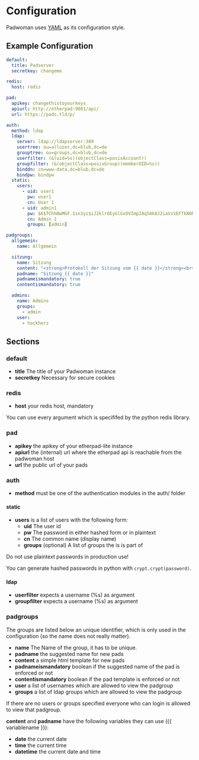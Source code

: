 # Configuration

Padwoman uses [YAML](https://yaml.org/) as its configuration style.


## Example Configuration

```yaml
default:
  title: Padserver
  secretkey: changeme

redis:
  host: redis

pad:
  apikey: changethistoyourkeys
  apiurl: http://etherpad:9001/api/
  url: https://pads.tld/p/

auth:
  method: ldap
  ldap:
    server: ldap://ldapserver:389
    usertree: ou=alluser,dc=blub,dc=de
    grouptree: ou=groups,dc=blub,dc=de
    userfilter: (&(uid=%s)(objectClass=posixAccount))
    groupfilter: (&(objectClass=posixGroup)(memberUID=%s))
    binddn: cn=www-data,dc=blub,dc=de
    bindpw: bindpw
  static:
    users:
      - uid: user1
        pw: user1
        cn: User 1
      - uid: admin1
        pw: $6$TChhNwMGF.1sn3yi$iJ2klrOEyGlGxOVImpIAq5Ak8J2iaVsSEFTkNONPv6F78FRD7X8UZP5Y/0BoQkf9v.Z99bjUn3qsi21M4LWZn/ #password
        cn: Admin 1
        groups: [admin]

padgroups:
  allgemein:
    name: Allgemein

  sitzung:
    name: Sitzung
    content: "<strong>Protokoll der Sitzung vom {{ date }}</strong><br>Beginn: 18 Uhr<br>Ende:&nbsp;<br>Anwesende:<br>Moderation:<br>Protokoll:<br><br><strong>Berichte</strong><br><br><strong>TOP 1</strong><br><br><strong>TOP 2</strong><br><br>"
    padname: "Sitzung_{{ date }}"
    padnameismandatory: true
    contentismandatory: true

  admins:
    name: Admins
	groups:
	  - admin
	user:
	  - hackherz
```

## Sections

### default

- **title** The title of your Padwoman instance
- **secretkey** Necessary for secure cookies

### redis

- **host** your redis host, mandatory

You can use every argument which is specififed by the python redis library.


### pad

- **apikey** the apikey of your etherpad-lite instance
- **apiurl** the (internal) url where the etherpad api is reachable from the padwoman host
- **url** the public url of your pads


### auth

- **method** must be one of the authentication modules in the auth/ folder

#### static

- **users** is a list of users with the following form:
  - **uid** The user id
  - **pw** The password in either hashed form or in plaintext
  - **cn** The common name (display name)
  - **groups** (optional) A list of groups the is is part of

Do not use plaintext passwords in production use!

You can generate hashed passwords in python with `crypt.crypt(password)`.


#### ldap
- **userfilter** expects a username (%s) as argument
- **groupfilter** expects a username (%s) as argument


### padgroups

The groups are listed below an unique identifier, which is only used in the configuration (so the name does not really matter).

- **name** The Name of the group, it has to be unique.
- **padname** the suggested name for new pads
- **content** a simple html template for new pads
- **padnameismandatory** boolean if the suggested name of the pad is enforced or not
- **contentismandatory** boolean if the pad template is enforced or not
- **user** a list of usernames which are allowed to view the padgroup
- **groups** a list of ldap groups which are allowed to view the padgroup


If there are no users or groups specified everyone who can login is allowed to view that padgroup.

**content** and **padname** have the following variables they can use ({{ variablename }}):

- **date** the current date
- **time** the current time
- **datetime** the current date and time
